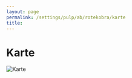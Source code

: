 ```yaml
---
layout: page
permalink: /settings/pulp/ab/rotekobra/karte
title: 
---
```


# Karte

<img alt="Karte" src="{{ site.baseurl }}/assets/pics/lite/gallery/abenteuer/org/rotekobra.png"/>

